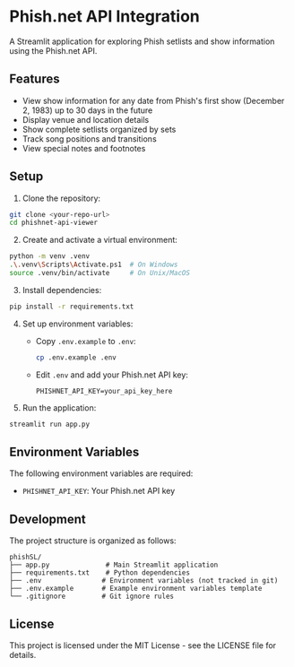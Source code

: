 # Phish.net API Integration

A Streamlit application for exploring Phish setlists and show information using the Phish.net API.

## Features

- View show information for any date from Phish's first show (December 2, 1983) up to 30 days in the future
- Display venue and location details
- Show complete setlists organized by sets
- Track song positions and transitions
- View special notes and footnotes

## Setup

1. Clone the repository:
```bash
git clone <your-repo-url>
cd phishnet-api-viewer
```

2. Create and activate a virtual environment:
```bash
python -m venv .venv
.\.venv\Scripts\Activate.ps1  # On Windows
source .venv/bin/activate     # On Unix/MacOS
```

3. Install dependencies:
```bash
pip install -r requirements.txt
```

4. Set up environment variables:
   - Copy `.env.example` to `.env`:
     ```bash
     cp .env.example .env
     ```
   - Edit `.env` and add your Phish.net API key:
     ```
     PHISHNET_API_KEY=your_api_key_here
     ```

5. Run the application:
```bash
streamlit run app.py
```

## Environment Variables

The following environment variables are required:

- `PHISHNET_API_KEY`: Your Phish.net API key

## Development

The project structure is organized as follows:

```
phishSL/
├── app.py              # Main Streamlit application
├── requirements.txt    # Python dependencies
├── .env               # Environment variables (not tracked in git)
├── .env.example       # Example environment variables template
└── .gitignore         # Git ignore rules
```

## License

This project is licensed under the MIT License - see the LICENSE file for details.
